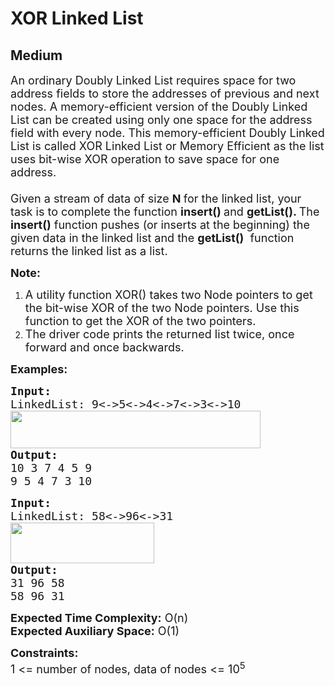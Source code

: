 # XOR Linked List
## Medium
<div class="problems_problem_content__Xm_eO"><p><span style="font-size: 18px;">An ordinary Doubly Linked List requires space for two address fields to store the addresses of previous and next nodes. A memory-efficient version of the Doubly Linked List can be created using only one space for the address field with every node. This memory-efficient Doubly Linked List is called XOR Linked List or Memory Efficient as the list uses bit-wise XOR operation to save space for one address.<br><br>Given a stream of data of size <strong>N </strong>for the linked list, your task is to complete the function <strong>insert()&nbsp;</strong>and <strong>getList(). </strong>The <strong>insert()</strong> function pushes (or inserts at the beginning) the given data in the linked list and the </span><strong style="font-family: -apple-system, BlinkMacSystemFont, 'Segoe UI', Roboto, Oxygen, Ubuntu, Cantarell, 'Open Sans', 'Helvetica Neue', sans-serif; font-size: 18px;">getList()</strong><span style="font-size: 18px; font-family: -apple-system, BlinkMacSystemFont, 'Segoe UI', Roboto, Oxygen, Ubuntu, Cantarell, 'Open Sans', 'Helvetica Neue', sans-serif;">&nbsp;&nbsp;function returns the linked list as a list.</span></p>
<p><span style="font-size: 18px;"><strong>Note:</strong> </span></p>
<ol>
<li><span style="font-size: 18px;">A utility function XOR() takes two Node pointers to get the bit-wise XOR of the two Node pointers. Use this function to get the XOR of the two pointers.</span></li>
<li><span style="font-size: 18px;">The driver code prints the returned list twice, once forward and once backwards.</span></li>
</ol>
<p><span style="font-size: 18px;"><strong>Examples:</strong></span></p>
<pre><span style="font-size: 18px;"><strong>Input:
</strong>LinkedList: 9&lt;-&gt;5&lt;-&gt;4&lt;-&gt;7&lt;-&gt;3&lt;-&gt;10<br><img src="https://media.geeksforgeeks.org/img-practice/prod/addEditProblem/700562/Web/Other/blobid0_1720967479.png" width="400" height="60"><br><strong>Output:
</strong>10 3 7 4 5 9
9 5 4 7 3 10</span></pre>
<pre><span style="font-size: 18px;"><strong>Input:
</strong>LinkedList: 58&lt;-&gt;96&lt;-&gt;31<br><img src="https://media.geeksforgeeks.org/img-practice/prod/addEditProblem/700562/Web/Other/blobid0_1721214940.png" width="230" height="65"><br><strong>Output:
</strong>31 96 58
58 96 31</span>
</pre>
<p><span style="font-size: 18px;"><strong>Expected Time Complexity:</strong> O(n)<br><strong>Expected Auxiliary Space:</strong>&nbsp;O(1)</span></p>
<p><span style="font-size: 18px;"><strong>Constraints:</strong><br>1 &lt;= number of nodes, data of nodes &lt;= 10<sup>5</sup></span></p></div>